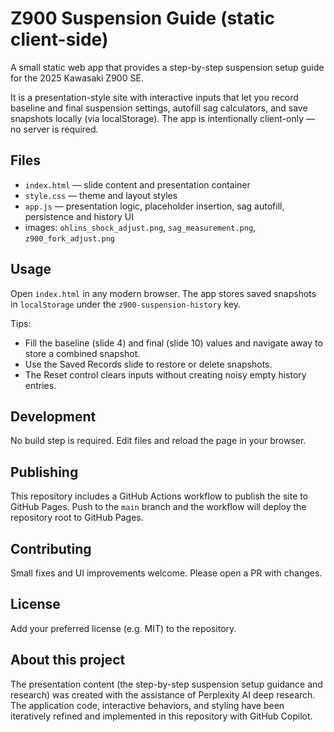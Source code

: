 # Z900 Suspension Guide (static client-side)

A small static web app that provides a step-by-step suspension setup guide for the 2025 Kawasaki Z900 SE.

It is a presentation-style site with interactive inputs that let you record baseline and final suspension settings, autofill sag calculators, and save snapshots locally (via localStorage). The app is intentionally client-only — no server is required.

## Files

- `index.html` — slide content and presentation container
- `style.css` — theme and layout styles
- `app.js` — presentation logic, placeholder insertion, sag autofill, persistence and history UI
- images: `ohlins_shock_adjust.png`, `sag_measurement.png`, `z900_fork_adjust.png`

## Usage

Open `index.html` in any modern browser. The app stores saved snapshots in `localStorage` under the `z900-suspension-history` key.

Tips:

- Fill the baseline (slide 4) and final (slide 10) values and navigate away to store a combined snapshot.
- Use the Saved Records slide to restore or delete snapshots.
- The Reset control clears inputs without creating noisy empty history entries.

## Development

No build step is required. Edit files and reload the page in your browser.

## Publishing

This repository includes a GitHub Actions workflow to publish the site to GitHub Pages. Push to the `main` branch and the workflow will deploy the repository root to GitHub Pages.

## Contributing

Small fixes and UI improvements welcome. Please open a PR with changes.

## License

Add your preferred license (e.g. MIT) to the repository.

## About this project

The presentation content (the step-by-step suspension setup guidance and research) was created with the assistance of Perplexity AI deep research. The application code, interactive behaviors, and styling have been iteratively refined and implemented in this repository with GitHub Copilot.
